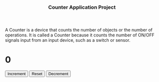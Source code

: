 <!DOCTYPE html>
<html lang="en">

<head>
    <meta charset="UTF-8">
    <meta name="viewport" content="width=device-width, initial-scale=1.0">
    <title>Counter Application</title>
    <link rel="stylesheet" href="./style.css">
</head>

<body>
    <header>
        <h3>Counter Application Project</h3>
    </header>
    <main>
        <p>
            A Counter is a device that counts the number of objects or the number of operations. It is called a Counter because it counts the number of ON/OFF signals input from an input device, such as a switch or sensor.
        </p>
        <h1>0</h1>
        <button class="btn1">Increment</button>
        <button class="btn2">Reset</button>
        <button class="btn3">Decrement</button>
    </main>

</body>

</html>
